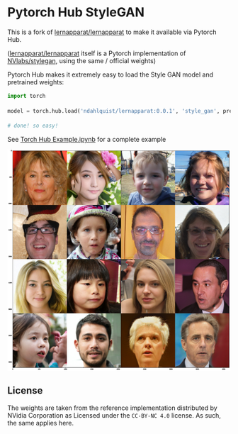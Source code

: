 # Pytorch Hub StyleGAN

This is a fork of [lernapparat/lernapparat](https://github.com/lernapparat/lernapparat) to make it available via Pytorch Hub.

([lernapparat/lernapparat](https://github.com/lernapparat/lernapparat) itself is a Pytorch implementation of [NVlabs/stylegan](https://github.com/NVlabs/stylegan), using the same / official weights)

Pytorch Hub makes it extremely easy to load the Style GAN model and pretrained weights:

```python
import torch

model = torch.hub.load('ndahlquist/lernapparat:0.0.1', 'style_gan', pretrained=True)

# done! so easy!
```

See [Torch Hub Example.ipynb](Torch%20Hub%20Example.ipynb) for a complete example

![](docs/example.jpeg)

## License

The weights are taken from the reference implementation distributed by NVidia Corporation as Licensed under the `CC-BY-NC 4.0` license. As such, the same applies here.
